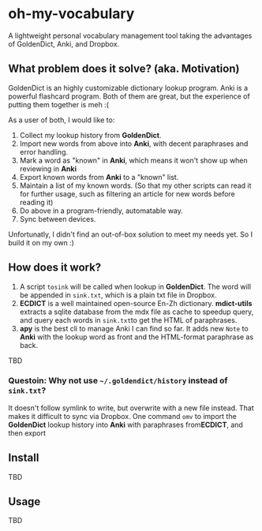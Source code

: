 # oh-my-vocabulary

A lightweight personal vocabulary management tool taking the advantages of GoldenDict, Anki, and Dropbox.

## What problem does it solve? (aka. Motivation)

GoldenDict is an highly customizable dictionary lookup program. Anki is a powerful flashcard program. Both of them are great, but the experience of putting them together is meh :(

As a user of both, I would like to: 

1. Collect my lookup history from **GoldenDict**.
2. Import new words from above into **Anki**, with decent paraphrases and error handling.
3. Mark a word as "known" in **Anki**, which means it won't show up when reviewing in **Anki**
4. Export known words from **Anki** to a "known" list.
5. Maintain a list of my known words. (So that my other scripts can read it for further usage, such as filtering an article for new words before reading it)
6. Do above in a program-friendly, automatable way.
7. Sync between devices.

Unfortunatly, I didn't find an out-of-box solution to meet my needs yet. So I build it on my own :)


## How does it work?

1. A script `tosink` will be called when lookup in **GoldenDict**. The word will be appended in `sink.txt`, which is a plain txt file in Dropbox.
2. **ECDICT** is a well maintained open-source En-Zh dictionary. **mdict-utils** extracts a sqlite database from the mdx file as cache to speedup query, and query each words in `sink.txt`to get the HTML of paraphrases.
3. **apy** is the best cli to manage Anki I can find so far. It adds new `Note` to **Anki** with the lookup word as front and the HTML-format paraphrase as back.

TBD

### Questoin: Why not use `~/.goldendict/history` instead of `sink.txt`?

It doesn't follow symlink to write, but overwrite with a new file instead. That makes it difficult to sync via Dropbox.
One command `omv` to import the **GoldenDict** lookup history into **Anki** with paraphrases from**ECDICT**, and then export 

## Install

TBD

## Usage

TBD
